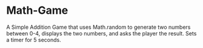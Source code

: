 # Math-Game
A Simple Addition Game that uses Math.random to generate two numbers between 0-4, displays the two numbers, and asks the player the result. Sets a timer for 5 seconds.
